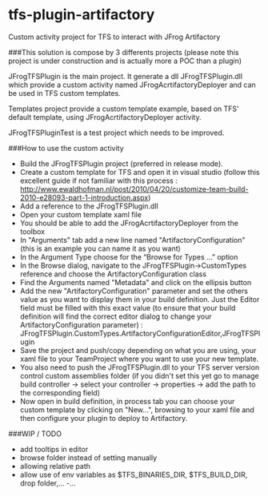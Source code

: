 # tfs-plugin-artifactory
Custom activity project for TFS to interact with JFrog Artifactory

###This solution is compose by 3 differents projects (please note this project is under construction and is actually more a POC than a plugin)

JFrogTFSPlugin is the main project. It generate a dll JFrogTFSPlugin.dll which provide a custom activity named JFrogAcrtifactoryDeployer and can be used in TFS custom templates.

Templates project provide a custom template example, based on TFS' default template, using JFrogAcrtifactoryDeployer activity.

JFrogTFSPluginTest is a test project which needs to be improved.

###How to use the custom activity
- Build the JFrogTFSPlugin project (preferred in release mode).
- Create a custom template for TFS and open it in visual studio (follow this excellent guide if not familiar with this process : http://www.ewaldhofman.nl/post/2010/04/20/customize-team-build-2010-e28093-part-1-introduction.aspx)
- Add a reference to the JFrogTFSPlugin.dll
- Open your custom template xaml file
- You should be able to add the JFrogAcrtifactoryDeployer from the toolbox 
- In "Arguments" tab add a new line named "ArtifactoryConfiguration" (this is an example you can name it as you want)
- In the Argument Type choose for the “Browse for Types …” option 
- In the Browse dialog, navigate to the JFrogTFSPlugin->CustomTypes reference and choose the ArtifactoryConfiguration class
- Find the Arguments named "Metadata" and click on the ellipsis button
- Add the new "ArtifactoryConfiguration" parameter and set the others value as you want to display them in your build definition. Just the Editor field must be filled with this exact value (to ensure that your build definition will find the correct editor dialog to change your ArtifactoryConfiguration parameter) : JFrogTFSPlugin.CustomTypes.ArtifactoryConfigurationEditor,JFrogTFSPlugin
- Save the project and push/copy depending on what you are using, your xaml file to  your TeamProject where you want to use your new template.
- You also need to push the JFrogTFSPlugin.dll to your TFS server version control custom assemblies folder (if you didn't set this yet go to manage build controller -> select your controller -> properties -> add the path to the corresponding field)
- Now open in build definition, in process tab you can choose your custom template by clicking on "New...", browsing to your xaml file and then configure your plugin to deploy to Artifactory.

###WIP / TODO
- add tooltips in editor
- browse folder instead of setting manually
- allowing relative path
- allow use of env variables as $TFS_BINARIES_DIR, $TFS_BUILD_DIR, drop folder,...
-...